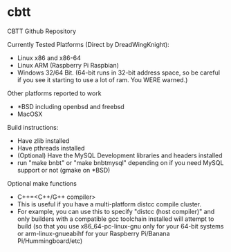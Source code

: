 cbtt
====

CBTT Github Repository

Currently Tested Platforms (Direct by DreadWingKnight):
* Linux x86 and x86-64
* Linux ARM (Raspberry Pi Raspbian)
* Windows 32/64 Bit. (64-bit runs in 32-bit address space, so be careful if you see it starting to use a lot of ram. You WERE warned.)

Other platforms reported to work
* *BSD including openbsd and freebsd
* MacOSX

Build instructions:
* Have zlib installed
* Have pthreads installed
* (Optional) Have the MySQL Development libraries and headers installed
* run "make bnbt" or "make bnbtmysql" depending on if you need MySQL support or not (gmake on *BSD)

Optional make functions
* C++=<C++/G++ compiler>
 * This is useful if you have a multi-platform distcc compile cluster.
 * For example, you can use this to specify "distcc (host compiler)" and only builders with a compatible gcc toolchain installed will attempt to build (so that you use x86_64-pc-linux-gnu only for your 64-bit systems or arm-linux-gnueabihf for your Raspberry Pi/Banana Pi/Hummingboard/etc)
